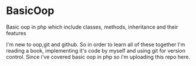 # BasicOop
Basic oop in php which include classes, methods, inheritance and their features

I'm new to oop,git and github. So in order to learn all of these together I'm reading a book, implementing it's code by myself and
using git for version control. Since i've covered basic oop in php so i'm uploading this repo here.

